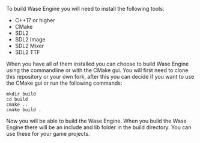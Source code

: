 
To build Wase Engine you will need to install the following tools:  
- C++17 or higher  
- CMake  
- SDL2  
- SDL2 Image  
- SDL2 Mixer  
- SDL2 TTF  
  
When you have all of them installed you can choose to build Wase Engine using the commandline or with the CMake gui. You will first need to clone this repository or your own fork, after this you can decide if you want to use the CMake gui or run the following commands:  
  
```  
mkdir build  
cd build  
cmake ..  
cmake build .  
```

Now you will be able to build the Wase Engine. When you build the Wase Engine there will be an include and lib folder in the build directory. You can use these for your game projects.
